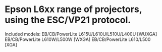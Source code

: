 # Epson L6xx range of projectors, using the ESC/VP21 protocol.

Included models:
EB/CB/PowerLite L615U/L610U/L510U/L400U [WUXGA]
EB/CB/PowerLite L610W/L500W [WXGA]
EB/CB/PowerLite L610/L500 [XGA]